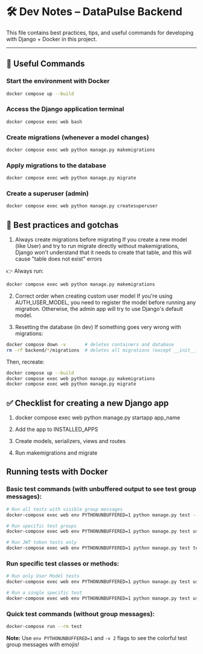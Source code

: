# 🛠️ Dev Notes – DataPulse Backend

This file contains best practices, tips, and useful commands for developing with Django + Docker in this project.

---

## 🚀 Useful Commands

### Start the environment with Docker

```bash
docker compose up --build
```

### Access the Django application terminal

```bash
docker compose exec web bash
```

### Create migrations (whenever a model changes)

```bash
docker compose exec web python manage.py makemigrations
```

### Apply migrations to the database

```bash
docker compose exec web python manage.py migrate
```

### Create a superuser (admin)

```bash
docker compose exec web python manage.py createsuperuser
```

## 📌 Best practices and gotchas

1. Always create migrations before migrating
   If you create a new model (like User) and try to run migrate directly without makemigrations, Django won't understand that it needs to create that table, and this will cause "table does not exist" errors

👉 Always run:

```bash
docker compose exec web python manage.py makemigrations
```

2. Correct order when creating custom user model
   If you're using AUTH_USER_MODEL, you need to register the model before running any migration.
   Otherwise, the admin app will try to use Django's default model.

3. Resetting the database (in dev)
   If something goes very wrong with migrations:

```bash
docker compose down -v       # deletes containers and database
rm -rf backend/*/migrations  # deletes all migrations (except __init__.py)
```

Then, recreate:

```bash
docker compose up --build
docker compose exec web python manage.py makemigrations
docker compose exec web python manage.py migrate
```

## ✅ Checklist for creating a new Django app

1. docker compose exec web python manage.py startapp app_name

2. Add the app to INSTALLED_APPS

3. Create models, serializers, views and routes

4. Run makemigrations and migrate

## Running tests with Docker

### Basic test commands (with unbuffered output to see test group messages):

```bash
# Run all tests with visible group messages
docker-compose exec web env PYTHONUNBUFFERED=1 python manage.py test --settings=datapulse.test_settings -v 2

# Run specific test groups
docker-compose exec web env PYTHONUNBUFFERED=1 python manage.py test users.tests --settings=datapulse.test_settings -v 2

# Run JWT token tests only
docker-compose exec web env PYTHONUNBUFFERED=1 python manage.py test tests.test_token_api --settings=datapulse.test_settings -v 2
```

### Run specific test classes or methods:

```bash
# Run only User Model tests
docker-compose exec web env PYTHONUNBUFFERED=1 python manage.py test users.tests.UserModelTestCase --settings=datapulse.test_settings -v 2

# Run a single specific test
docker-compose exec web env PYTHONUNBUFFERED=1 python manage.py test users.tests.UserModelTestCase.test_user_string_representation --settings=datapulse.test_settings -v 2
```

### Quick test commands (without group messages):

```bash
docker-compose run --rm test
```

**Note:** Use `env PYTHONUNBUFFERED=1` and `-v 2` flags to see the colorful test group messages with emojis!
